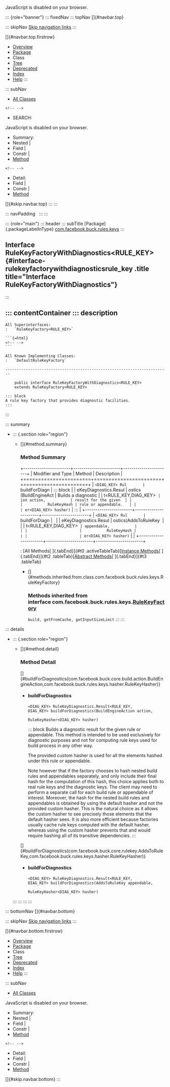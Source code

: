 <div>

JavaScript is disabled on your browser.

</div>

::: {role="banner"}
::: fixedNav
::: topNav
[]{#navbar.top}

::: skipNav
[Skip navigation links](#skip.navbar.top "Skip navigation links")
:::

[]{#navbar.top.firstrow}

-   [Overview](../../../../../index.html)
-   [Package](package-summary.html)
-   Class
-   [Tree](package-tree.html)
-   [Deprecated](../../../../../deprecated-list.html)
-   [Index](../../../../../index-all.html)
-   [Help](../../../../../help-doc.html)
:::

::: subNav
-   [All Classes](../../../../../allclasses.html)

```{=html}
<!-- -->
```
-   SEARCH:

<div>

<div>

JavaScript is disabled on your browser.

</div>

</div>

<div>

-   Summary: 
-   Nested \| 
-   Field \| 
-   Constr \| 
-   [Method](#method.summary)

```{=html}
<!-- -->
```
-   Detail: 
-   Field \| 
-   Constr \| 
-   [Method](#method.detail)

</div>

[]{#skip.navbar.top}
:::
:::

::: navPadding
 
:::
:::

::: {role="main"}
::: header
::: subTitle
[Package]{.packageLabelInType} [com.facebook.buck.rules.keys](package-summary.html)
:::

## Interface RuleKeyFactoryWithDiagnostics\<RULE_KEY\> {#interface-rulekeyfactorywithdiagnosticsrule_key .title title="Interface RuleKeyFactoryWithDiagnostics"}
:::

::: contentContainer
::: description
-   

    All Superinterfaces:
    :   `RuleKeyFactory<RULE_KEY>`

    ```{=html}
    <!-- -->
    ```

    All Known Implementing Classes:
    :   `DefaultRuleKeyFactory`

    ------------------------------------------------------------------------

        public interface RuleKeyFactoryWithDiagnostics<RULE_KEY>
        extends RuleKeyFactory<RULE_KEY>

    ::: block
    A rule key factory that provides diagnostic facilities.
    :::
:::

::: summary
-   ::: {.section role="region"}
    -   []{#method.summary}

        ### Method Summary

        +-----------------------+-----------------------+-----------------------+
        | Modifier and Type     | Method                | Description           |
        +=======================+=======================+=======================+
        | `<DIAG_KEY> Rul       | `buildForDiagn        | ::: block             |
        | eKeyDiagnostics.Resul | ostics​(BuildEngineAct | Builds a diagnostic   |
        | t<RULE_KEY,​DIAG_KEY>` | ion action,           | result for the given  |
        |                       |           RuleKeyHash | rule or appendable.   |
        |                       | er<DIAG_KEY> hasher)` | :::                   |
        +-----------------------+-----------------------+-----------------------+
        | `<DIAG_KEY> Rul       | `buildForDiagn        |                       |
        | eKeyDiagnostics.Resul | ostics​(AddsToRuleKey  |                       |
        | t<RULE_KEY,​DIAG_KEY>` | appendable,           |                       |
        |                       |           RuleKeyHash |                       |
        |                       | er<DIAG_KEY> hasher)` |                       |
        +-----------------------+-----------------------+-----------------------+

        : [All Methods[ ]{.tabEnd}]{#t0 .activeTableTab}[[Instance
        Methods](javascript:show(2);)[ ]{.tabEnd}]{#t2
        .tableTab}[[Abstract
        Methods](javascript:show(4);)[ ]{.tabEnd}]{#t3 .tableTab}

        -   []{#methods.inherited.from.class.com.facebook.buck.rules.keys.RuleKeyFactory}

            ### Methods inherited from interface com.facebook.buck.rules.keys.[RuleKeyFactory](RuleKeyFactory.html "interface in com.facebook.buck.rules.keys")

            `build, getFromCache, getInputSizeLimit`
    :::
:::

::: details
-   ::: {.section role="region"}
    -   []{#method.detail}

        ### Method Detail

        []{#buildForDiagnostics(com.facebook.buck.core.build.action.BuildEngineAction,com.facebook.buck.rules.keys.hasher.RuleKeyHasher)}

        -   #### buildForDiagnostics

            ``` methodSignature
            <DIAG_KEY> RuleKeyDiagnostics.Result<RULE_KEY,​DIAG_KEY> buildForDiagnostics​(BuildEngineAction action,
                                                                                              RuleKeyHasher<DIAG_KEY> hasher)
            ```

            ::: block
            Builds a diagnostic result for the given rule or appendable.
            This method is intended to be used exclusively for
            diagnostic purposes and not for computing rule keys used for
            build process in any other way.

            The provided custom hasher is used for all the elements
            hashed under this rule or appendable.

            Note however that if the factory chooses to hash nested
            build rules and appendables separately, and only include
            their final hash for the computation of this hash, this
            choice applies both to real rule keys and the diagnostic
            keys. The client may need to perform a separate call for
            each build rule or appendable of interest. Moreover, the
            hash for the nested build rules and appendables is obtained
            by using the default hasher and not the provided custom
            hasher. This is the natural choice as it allows the custom
            hasher to see precisely those elements that the default
            hasher sees. It is also more efficient because factories
            usually cache rule keys computed with the default hasher,
            whereas using the custom hasher prevents that and would
            require hashing all of its transitive dependencies.
            :::

        []{#buildForDiagnostics(com.facebook.buck.core.rulekey.AddsToRuleKey,com.facebook.buck.rules.keys.hasher.RuleKeyHasher)}

        -   #### buildForDiagnostics

            ``` methodSignature
            <DIAG_KEY> RuleKeyDiagnostics.Result<RULE_KEY,​DIAG_KEY> buildForDiagnostics​(AddsToRuleKey appendable,
                                                                                              RuleKeyHasher<DIAG_KEY> hasher)
            ```
    :::
:::
:::
:::

::: bottomNav
[]{#navbar.bottom}

::: skipNav
[Skip navigation links](#skip.navbar.bottom "Skip navigation links")
:::

[]{#navbar.bottom.firstrow}

-   [Overview](../../../../../index.html)
-   [Package](package-summary.html)
-   Class
-   [Tree](package-tree.html)
-   [Deprecated](../../../../../deprecated-list.html)
-   [Index](../../../../../index-all.html)
-   [Help](../../../../../help-doc.html)
:::

::: subNav
-   [All Classes](../../../../../allclasses.html)

<div>

<div>

JavaScript is disabled on your browser.

</div>

</div>

<div>

-   Summary: 
-   Nested \| 
-   Field \| 
-   Constr \| 
-   [Method](#method.summary)

```{=html}
<!-- -->
```
-   Detail: 
-   Field \| 
-   Constr \| 
-   [Method](#method.detail)

</div>

[]{#skip.navbar.bottom}
:::
